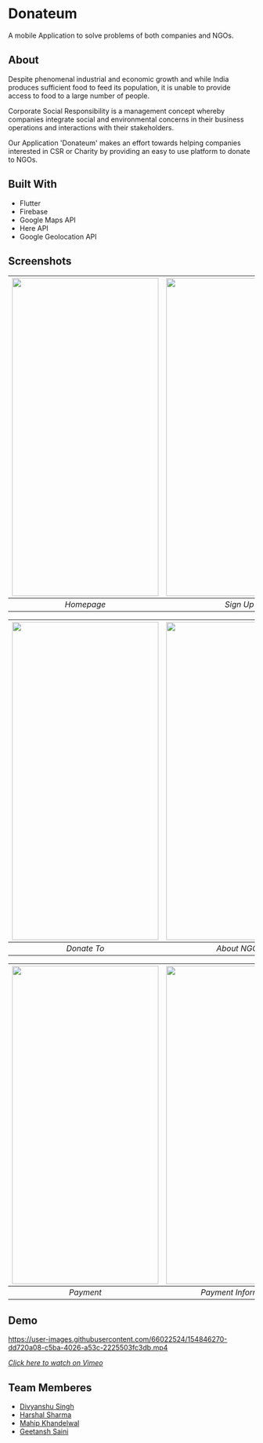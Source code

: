 
# Donateum

A mobile Application to solve problems of both companies and NGOs.




## About

Despite phenomenal industrial and economic growth and while India produces sufficient food to feed its population, it is unable to provide access to food to a large number of people.

Corporate Social Responsibility is a management concept whereby  companies integrate social and environmental concerns in their business  operations and interactions with their stakeholders.

Our Application 'Donateum' makes an effort towards helping companies interested in CSR or Charity by providing an easy to use platform to donate to NGOs.

## Built With

* Flutter
* Firebase
* Google Maps API
* Here API
* Google Geolocation API
## Screenshots


| <img src="https://i.imgur.com/48Y1RoF.png" width="299" height="648" align = "center"> | <img src="https://i.imgur.com/ATU0CHe.png" width="299" height="648"> | <img src="https://i.imgur.com/JMDAkXZ.png" width="299" height="648"> | 
|:--: |:--:| :--:| 
| *Homepage* | *Sign Up* |*Location* |

| <img src="https://i.imgur.com/wUQNmg3.png" width="299" height="648"> | <img src="https://i.imgur.com/CzLmklB.png" width="299" height="648"> | <img src="https://i.imgur.com/gBza4cB.png" width="299" height="648"> | 
|:--:| :--:| :--:| 
| *Donate To* |*About NGOs* |*Categories* |


| <img src="https://i.imgur.com/aJZn60D.png" width="299" height="648"> | <img src="https://i.imgur.com/LXZiF09.png" width="299" height="648"> | 
|:--:|:--:|  
| *Payment* |*Payment Information* |

## Demo

https://user-images.githubusercontent.com/66022524/154846270-dd720a08-c5ba-4026-a53c-2225503fc3db.mp4


<a href = "https://vimeo.com/679691529">*Click here to watch on Vimeo*</a>


## Team Memberes 

* <a href = "https://github.com/Divyanshu9676">Divyanshu Singh</a> 
* <a href = "https://github.com/Harshal80503">Harshal Sharma</a> 
* <a href = "https://github.com/Mahip777">Mahip Khandelwal</a> 
* <a href = "https://github.com/dunking3022">Geetansh Saini</a> 

